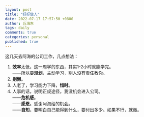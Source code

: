 ```yaml
---
layout: post
title: "好好做人"
date: 2022-07-17 17:57:50 +0800
author: 丘海东 
tags: daily
comments: true
categories: personal
published: true
---
```

这几天去阿海的公司工作，几点想法：  
1. **效率**太低，这一周学的东西，其实1-2小时就能学完。  
——所以要**规划**，主动学习，别人没有责任教你。  
2. **别懒**。  
3. 人老了，学习能力下降，**惜时**。  
4. 人事的话，说明正规途径，我没机会进入公司。  
——**危机感**。  
——**感恩**。感谢阿海给的机会。  
——**自知**，要明白自己能得到什么，要付出多少。如果不行，就撤。
